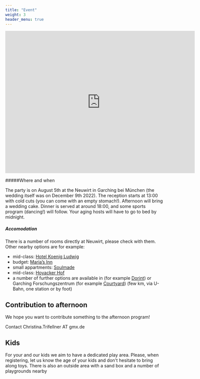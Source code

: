 ```yaml
---
title: "Event"
weight: 3
header_menu: true
---
```


<iframe src="https://www.google.com/maps/embed?pb=!1m18!1m12!1m3!1d789.8696800057604!2d11.651231336258036!3d48.249088580424086!2m3!1f0!2f0!3f0!3m2!1i1024!2i768!4f13.1!3m3!1m2!1s0x479e72fe3591d3cf%3A0xfc7cc93ae8549014!2sGasthof%20Neuwirt%20Eventlocation%20Garching%20b.%20M%C3%BCnchen!5e0!3m2!1sde!2sde!4v1674384998033!5m2!1sde!2sde" width="600" height="450" style="border:0;" allowfullscreen="" loading="lazy" referrerpolicy="no-referrer-when-downgrade"></iframe>

#####Where and when

The party is on August 5th at the Neuwirt in Garching bei München (the wedding itself was on December 9th 2022). The reception starts at 13:00 with cold cuts (you can come with an empty stomach!). Afternoon will bring a wedding cake. Dinner is served at around 18:00, and some sports program (dancing!) will follow. Your aging hosts will have to go to bed by midnight.


##### Accomodation

There is a number of rooms directly at Neuwirt, please check with them. Other nearby options are for example:

* mid-class: [Hotel Koenig Ludwig](https://hkl.de/)
* budget: [Maria’s Inn](https://www.marias-inn.com/de)
* small appartments: [Soulmade](https://soulmade.me/)
* mid-class: [Hoyacker Hof](https://www.hoyackerhof.de/en/home/)
* a number of further options are available in (for example [Dorint](https://hotel-muenchen-garching.dorint.com/en/)) or Garching Forschungszentrum (for example [Courtyard](https://www.marriott.de/hotels/travel/muccg-courtyard-munich-garching/)) (few km, via U-Bahn, one station or by foot)


## Contribution to afternoon
We hope you want to contribute something to the afternoon program!

Contact
Christina.Trifellner AT gmx.de

## Kids


For your and our kids we aim to have a dedicated play area. Please, when registering, let us know the age of your kids and don't hesitate to bring along toys. There is also an outside area with a sand box and a number of playgrounds nearby
